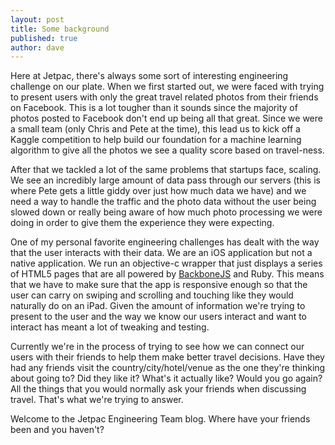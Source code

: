```yaml
---
layout: post
title: Some background
published: true
author: dave
---
```


Here at Jetpac, there's always some sort of interesting engineering challenge on our plate. When we first started out, we were faced with trying to present users with only the great travel related photos from their friends on Facebook. This is a lot tougher than it sounds since the majority of photos posted to Facebook don't end up being all that great. Since we were a small team (only Chris and Pete at the time), this lead us to kick off a Kaggle competition to help build our foundation for a machine learning algorithm to give all the photos we see a quality score based on travel-ness.

After that we tackled a lot of the same problems that startups face, scaling. We see an incredibly large amount of data pass through our servers (this is where Pete gets a little giddy over just how much data we have) and we need a way to handle the traffic and the photo data without the user being slowed down or really being aware of how much photo processing we were doing in order to give them the experience they were expecting.

One of my personal favorite engineering challenges has dealt with the way that the user interacts with their data. We are an iOS application but not a native application. We run an objective-c wrapper that just displays a series of HTML5 pages that are all powered by <a href="http://backbonejs.org/" target="_blank">BackboneJS</a> and Ruby. This means that we have to make sure that the app is responsive enough so that the user can carry on swiping and scrolling and touching like they would naturally do on an iPad. Given the amount of information we're trying to present to the user and the way we know our users interact and want to interact has meant a lot of tweaking and testing.

Currently we're in the process of trying to see how we can connect our users with their friends to help them make better travel decisions. Have they had any friends visit the country/city/hotel/venue as the one they're thinking about going to? Did they like it? What's it actually like? Would you go again? All the things that you would normally ask your friends when discussing travel. That's what we're trying to answer.

Welcome to the Jetpac Engineering Team blog. Where have your friends been and you haven't?